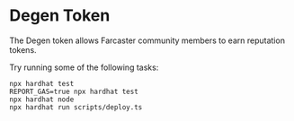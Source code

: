 # Degen Token

The Degen token allows Farcaster community members to earn reputation tokens.

Try running some of the following tasks:

```shell
npx hardhat test
REPORT_GAS=true npx hardhat test
npx hardhat node
npx hardhat run scripts/deploy.ts
```
